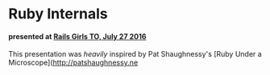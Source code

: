 # Ruby Internals
#### presented at [Rails Girls TO, July 27 2016](http://www.meetup.com/railsgirlsTO/events/232462550/)

This presentation was *heavily* inspired by Pat Shaughnessy's [Ruby Under a Microscope](http://patshaughnessy.ne
